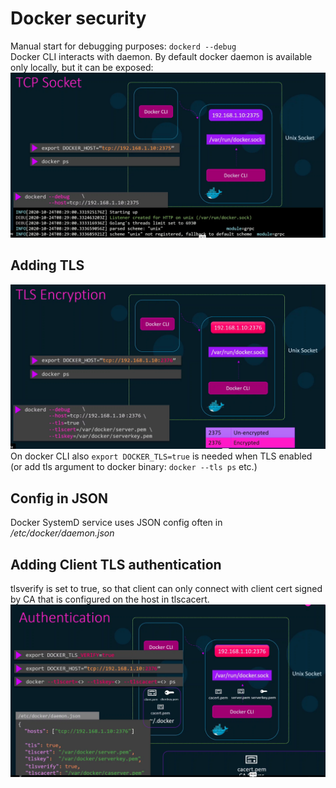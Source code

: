 # Docker security

Manual start for debugging purposes: ```dockerd --debug```  
Docker CLI interacts with daemon. By default docker daemon is available only locally, but it can be exposed:
![](../images/08_docker_1.png)

## Adding TLS
![](../images/08_docker_2.png)
On docker CLI also ```export DOCKER_TLS=true``` is needed when TLS enabled (or add tls argument to docker binary: ```docker --tls ps``` etc.)

## Config in JSON
Docker SystemD service uses JSON config often in */etc/docker/daemon.json*

## Adding Client TLS authentication
tlsverify is set to true, so that client can only connect with client cert signed by CA that is configured on the host in tlscacert.
![](../images/08_docker_3.png)
